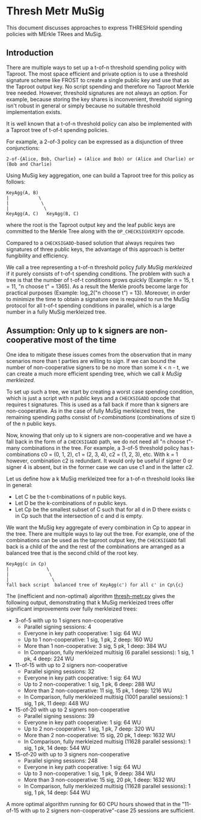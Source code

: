 # Thresh Metr MuSig

This document discusses approaches to express THRESHold spending policies with MErkle TRees and MuSig.

## Introduction

There are multiple ways to set up a t-of-n threshold spending policy with Taproot.
The most space efficient and private option is to use a threshold signature scheme like FROST to create a single public key and use that as the Taproot output key.
No script spending and therefore no Taproot Merkle tree needed.
However, threshold signatures are not always an option.
For example, because storing the key shares is inconvenient, threshold signing isn't robust in general or simply because no suitable threshold implementation exists.

It is well known that a t-of-n threshold policy can also be implemented with a Taproot tree of t-of-t spending policies.

For example, a 2-of-3 policy can be expressed as a disjunction of three conjunctions:
```
2-of-{Alice, Bob, Charlie} = (Alice and Bob) or (Alice and Charlie) or (Bob and Charlie)
```

Using MuSig key aggregation, one can build a Taproot tree for this policy as follows:
```
KeyAgg(A, B)
|           \
|            \
|             \
KeyAgg(A, C)   KeyAgg(B, C)
```
where the root is the Taproot output key and the leaf public keys are committed to the Merkle Tree along with the `OP_CHECKSIGVERIFY` opcode.

Compared to a `CHECKSIGADD`-based solution that always requires two signatures of three public keys, the advantage of this approach is better fungibility and efficiency.

We call a tree representing a t-of-n threshold policy *fully MuSig merkleized* if it purely consists of t-of-t spending conditions.
The problem with such a tree is that the number of t-of-t conditions grows quickly (Example: n = 15, t = 11, "n choose t" = 1365).
As a result the Merkle proofs become large for practical purposes (Example: log_2("n choose t") = 13).
Moreover, in order to minimize the time to obtain a signature one is required to run the MuSig protocol for all t-of-t spending conditions in parallel, which is a large number in a fully MuSig merkleized tree.

## Assumption: Only up to k signers are non-cooperative most of the time

One idea to mitigate these issues comes from the observation that in many scenarios more than t parties are willing to sign.
If we can bound the number of non-cooperative signers to be no more than some k < n - t, we can create a much more efficient spending tree, which we call *k MuSig merkleized*.

To set up such a tree, we start by creating a worst case spending condition, which is just a script with n public keys and a `CHECKSIGADD` opcode that requires t signatures.
This is used as a fall back if more than k signers are non-cooperative.
As in the case of fully MuSig merkleized trees, the remaining spending paths consist of *t-combinations* (combinations of size t) of the n public keys.

Now, knowing that only up to k signers are non-cooperative and we have a fall back in the form of a `CHECKSIGADD` path, we do not need all "n choose t"-many combinations in the tree.
For example, a 3-of-5 threshold policy has t-combinations c0 = (0, 1, 2), c1 = (2, 3, 4), c2 = (1, 2, 3), etc.
With k = 1 however, combination c2 is redundant.
It would only be useful if signer 0 or signer 4 is absent, but in the former case we can use c1 and in the latter c2.

Let us define how a k MuSig merkleized tree for a t-of-n threshold looks like in general:
- Let C be the t-combinations of n public keys.
- Let D be the k-combinations of n public keys.
- Let Cp be the smallest subset of C such that for all d in D there exists c in Cp such that the intersection of c and d is empty.

We want the MuSig key aggregate of every combination in Cp to appear in the tree.
There are multiple ways to lay out the tree.
For example, one of the combinations can be used as the taproot output key, the `CHECKSIGADD` fall back is a child of the and the rest of the combinations are arranged as a balanced tree that is the second child of the root key.

```
KeyAgg(c in Cp)
|              \
|               \
|                \
fall back script  balanced tree of KeyAgg(c') for all c' in Cp\{c}
```

The (inefficient and non-optimal) algorithm [thresh-metr.py](thresh-metr.py) gives the following output, demonstrating that k MuSig merkleized trees offer significant improvements over fully merkleized trees:

- 3-of-5 with up to 1 signers non-cooperative
  - Parallel signing sessions: 4
  - Everyone in key path cooperative: 1 sig: 64 WU
  - Up to 1 non-cooperative:         1 sig, 1 pk, 2 deep: 160 WU
  - More than 1 non-cooperative:     3 sig, 5 pk, 1 deep: 384 WU
  - In Comparison, fully merkleized multisig (6 parallel sessions): 1 sig, 1 pk, 4 deep: 224 WU
- 11-of-15 with up to 2 signers non-cooperative
  - Parallel signing sessions: 32
  - Everyone in key path cooperative: 1 sig: 64 WU
  - Up to 2 non-cooperative:         1 sig, 1 pk, 6 deep: 288 WU
  - More than 2 non-cooperative:     11 sig, 15 pk, 1 deep: 1216 WU
  - In Comparison, fully merkleized multisig (1001 parallel sessions): 1 sig, 1 pk, 11 deep: 448 WU
- 15-of-20 with up to 2 signers non-cooperative
  - Parallel signing sessions: 39
  - Everyone in key path cooperative: 1 sig: 64 WU
  - Up to 2 non-cooperative:         1 sig, 1 pk, 7 deep: 320 WU
  - More than 2 non-cooperative:     15 sig, 20 pk, 1 deep: 1632 WU
  - In Comparison, fully merkleized multisig (11628 parallel sessions): 1 sig, 1 pk, 14 deep: 544 WU
- 15-of-20 with up to 3 signers non-cooperative
  - Parallel signing sessions: 248
  - Everyone in key path cooperative: 1 sig: 64 WU
  - Up to 3 non-cooperative:         1 sig, 1 pk, 9 deep: 384 WU
  - More than 3 non-cooperative:     15 sig, 20 pk, 1 deep: 1632 WU
  - In Comparison, fully merkleized multisig (11628 parallel sessions): 1 sig, 1 pk, 14 deep: 544 WU

A more optimal algorithm running for 60 CPU hours showed that in the "11-of-15 with up to 2 signers non-cooperative"-case 25 sessions are sufficient.
